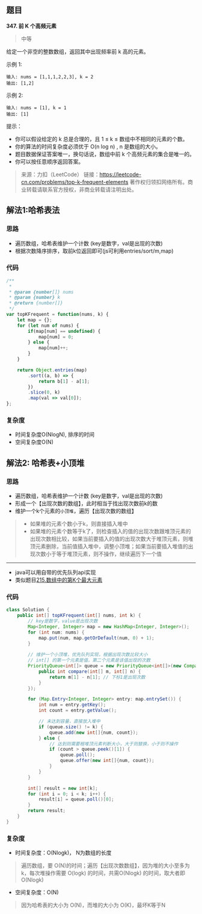 ## 题目
**347. 前 K 个高频元素**
>中等

给定一个非空的整数数组，返回其中出现频率前 k 高的元素。

示例 1:
```
输入: nums = [1,1,1,2,2,3], k = 2
输出: [1,2]
```
示例 2:
```
输入: nums = [1], k = 1
输出: [1]
```

提示：
* 你可以假设给定的 k 总是合理的，且 1 ≤ k ≤ 数组中不相同的元素的个数。
* 你的算法的时间复杂度必须优于 O(n log n) , n 是数组的大小。
* 题目数据保证答案唯一，换句话说，数组中前 k 个高频元素的集合是唯一的。
* 你可以按任意顺序返回答案。

>来源：力扣（LeetCode）
链接：https://leetcode-cn.com/problems/top-k-frequent-elements
著作权归领扣网络所有。商业转载请联系官方授权，非商业转载请注明出处。

## 解法1:哈希表法
### 思路
* 遍历数组，哈希表维护一个计数 (key是数字，val是出现的次数)
* 根据次数降序排序，取前k位返回即可(js可利用entries/sort/m,map)

### 代码
```javascript
/**
 * 
 * @param {number[]} nums
 * @param {number} k
 * @return {number[]}
 */
var topKFrequent = function(nums, k) {
    let map = {};
    for (let num of nums) {
        if(map[num] == undefined) {
            map[num] = 0;
        } else {
            map[num]++;
        }
    }

    return Object.entries(map)
        .sort((a, b) => {
            return b[1] - a[1];
        })
        .slice(0, k)
        .map(val => val[0]);
};
```
### 复杂度
* 时间复杂度O(NlogN), 排序的时间
* 空间复杂度O(N)


## 解法2: 哈希表+小顶堆
### 思路
* 遍历数组，哈希表维护一个计数 (key是数字，val是出现的次数)
* 形成一个【出现次数的数组】，此时相当于找出现次数前k的数
* 维护一个k个元素的`小顶堆`，遍历【出现次数的数组】
>* 如果堆的元素个数小于k，则直接插入堆中
>* 如果堆的元素个数等于k了，则检查插入的值的出现次数跟堆顶元素的出现次数相比较，如果当前要插入的值的出现次数大于堆顶元素，则堆顶元素删除，当前值插入堆中，调整小顶堆；如果当前要插入堆值的出现次数小于等于堆顶元素，则不操作，继续遍历下一个值

---

* java可以用自带的优先队列api实现
* 类似题目[215.数组中的第K个最大元素](https://leetcode-cn.com/problems/kth-largest-element-in-an-array/)

### 代码
```java
class Solution {
    public int[] topKFrequent(int[] nums, int k) {
        // key是数字，value是出现次数
        Map<Integer, Integer> map = new HashMap<Integer, Integer>();
        for (int num: nums) {
            map.put(num, map.getOrDefault(num, 0) + 1);
        }
        
        // 维护一个小顶堆，优先队列实现，根据出现次数比较大小
        // int[] 的第一个元素是值，第二个元素是该值出现的次数
        PriorityQueue<int[]> queue = new PriorityQueue<int[]>(new Comparator<int[]>() {
            public int compare(int[] m, int[] n) {
                return m[1] - n[1]; // 下标1是出现次数
            }
        });

        for (Map.Entry<Integer, Integer> entry: map.entrySet()) {
            int num = entry.getKey();
            int count = entry.getValue();

            // 未达到容量，直接放入堆中
            if (queue.size() != k) {
                queue.add(new int[]{num, count});
            } else {
                // 达到则需要根堆顶元素判断大小，大于则替换，小于则不操作
                if (count > queue.peek()[1]) {
                    queue.poll();
                    queue.offer(new int[]{num, count});
                }
            }
        }

        int[] result = new int[k];
        for (int i = 0; i < k; i++) {
            result[i] = queue.poll()[0];
        }
        return result;
    }
}
```
### 复杂度
* 时间复杂度：O(Nlogk)， N为数组的长度
> 遍历数组，要 O(N)的时间；遍历【出现次数数组】，因为堆的大小至多为 k，每次堆操作需要 O(logk) 的时间，共需O(Nlogk) 的时间，取大者即O(Nlogk)

* 空间复杂度：O(N)
>因为哈希表的大小为 O(N)，而堆的大小为 O(K)，最坏K等于N
